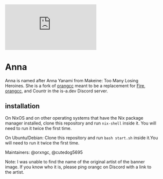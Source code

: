 ![banner](https://embed.pixiv.net/spotlight.php?id=10119&lang=en)

# Anna
Anna is named after Anna Yanami from Makeine: Too Many Losing Heroines.
She is a fork of [orangcc](https://github.com/is-a-dev/orangcapp) meant to be a replacement for [Fire](https://github.com/is-a-dev/fire), [orangcc](https://github.com/is-a-dev/orangcapp), and Countr in the is-a.dev Discord server.

## installation
On NixOS and on other operating systems that have the Nix package manager installed, clone this repository and run `nix-shell` inside it. You will need to run it twice the first time.

On Ubuntu/Debian: Clone this repository and run `bash start.sh` inside it.You will need to run it twice the first time.

Maintainers: @orxngc, @cutedog5695

Note: I was unable to find the name of the original artist of the banner image. If you know who it is, please ping orangc on Discord with a link to the artist.
